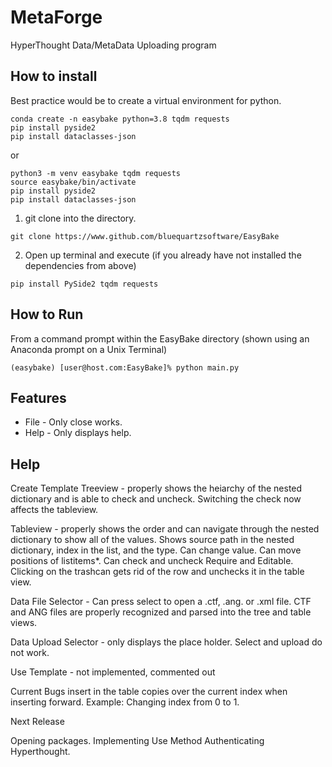 # MetaForge #

HyperThought Data/MetaData Uploading program

## How to install ##

Best practice would be to create a virtual environment for python.
  ```lang-console
  conda create -n easybake python=3.8 tqdm requests
  pip install pyside2
  pip install dataclasses-json
  ```
  or

  ```lang-console
  python3 -m venv easybake tqdm requests
  source easybake/bin/activate
  pip install pyside2
  pip install dataclasses-json
  ```


1. git clone into the directory.

  ```lang-console
  git clone https://www.github.com/bluequartzsoftware/EasyBake
  ```

2. Open up terminal and execute (if you already have not installed the dependencies from above)

```lang-console
pip install PySide2 tqdm requests
```

## How to Run ##

From a command prompt within the EasyBake directory (shown using an Anaconda prompt on a Unix Terminal)

```lang-console
(easybake) [user@host.com:EasyBake]% python main.py
```


## Features ##

+ File - Only close works.
+ Help - Only displays help.

## Help ##

Create Template
  Treeview - properly shows the heiarchy of the nested dictionary and is able to check and uncheck. Switching the check now affects the tableview.

  Tableview - properly shows the order and can navigate through the nested dictionary to show all of the values. Shows source path in the nested dictionary, index in the list, and the type. Can change value. Can move positions of listitems*. Can check and uncheck Require and Editable. Clicking on the trashcan gets rid of the row and unchecks it in the table view.

  Data File Selector - Can press select to open a .ctf, .ang. or .xml file. CTF and ANG files are properly recognized and parsed into the tree and table views. 

  Data Upload Selector - only displays the place holder. Select and upload do not work.
  
Use Template - not implemented, commented out



Current Bugs
insert in the table copies over the current index when inserting forward. Example: Changing index from 0 to 1.



Next Release

Opening packages.
Implementing Use Method
Authenticating Hyperthought.

